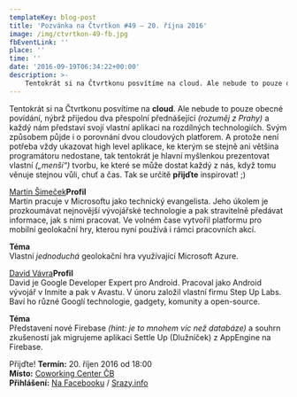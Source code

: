 ```yaml
---
templateKey: blog-post
title: 'Pozvánka na Čtvrtkon #49 – 20. října 2016'
image: /img/ctvrtkon-49-fb.jpg
fbEventLink: ''
place: ''
time: ''
date: '2016-09-19T06:34:22+00:00'
description: >-
    Tentokrát si na Čtvrtkonu posvítíme na cloud. Ale nebude to pouze obecné povídání, nýbrž přijedou dva přespolní přednášející (rozuměj z Prahy) a každý nám představí svojí vlastní...
---
```

Tentokrát si na Čtvrtkonu posvítíme na **cloud**. Ale nebude to pouze obecné povídání, nýbrž přijedou dva přespolní přednášející _(rozuměj z Prahy)_ a každý nám představí svojí vlastní aplikaci na rozdílných technologiích. Svým způsobem půjde i o porovnání dvou cloudových platforem. A protože není potřeba vždy ukazovat high level aplikace, ke kterým se stejně ani většina programátoru nedostane, tak tentokrát je hlavní myšlenkou prezentovat vlastní _(„menší“)_ tvorbu, ke které se může dostat každý z nás, když tomu věnuje stejnou vůli, chuť a čas. Tak se určitě **přijďte** inspirovat! ;)

[Martin Šimeček](https://cz.linkedin.com/in/msimecek)**Profil**  
Martin pracuje v Microsoftu jako technický evangelista. Jeho úkolem je prozkoumávat nejnovější vývojářské technologie a pak stravitelně předávat informace, jak s nimi pracovat. Ve volném čase vytvořil platformu pro mobilní geolokační hry, kterou nyní používá i rámci pracovních akcí.

**Téma**  
Vlastní _jednoduchá_ geolokační hra využívající Microsoft Azure.

[David Vávra](http://david.vavra.me)**Profil**  
David je Google Developer Expert pro Android. Pracoval jako Android vývojář v Inmite a pak v Avastu. V únoru založil vlastní firmu Step Up Labs. Baví ho různé Googlí technologie, gadgety, komunity a open-source.

**Téma**  
Představení nové Firebase _(hint: je to mnohem víc než databáze)_ a souhrn zkušeností jak migrujeme aplikaci Settle Up (Dlužníček) z AppEngine na Firebase.

Přijďte! **Termín:** 20. říjen 2016 od 18:00  
**Místo:** [Coworking Center ČB](http://www.coworkingcb.cz/)  
**Přihlášení:** [Na Facebooku](https://www.facebook.com/events/295297137518705/) / [Srazy.info](http://srazy.info/ctvrtkon/6771)